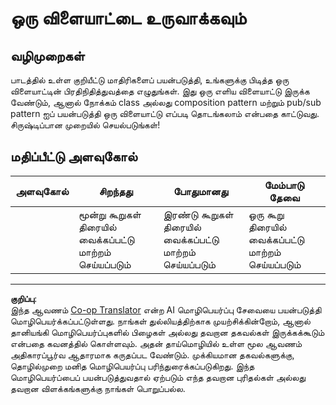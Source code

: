 <!--
CO_OP_TRANSLATOR_METADATA:
{
  "original_hash": "009bdedee9cc82988264be8cb31f9bf4",
  "translation_date": "2025-10-11T12:14:49+00:00",
  "source_file": "6-space-game/1-introduction/assignment.md",
  "language_code": "ta"
}
-->
# ஒரு விளையாட்டை உருவாக்கவும்

## வழிமுறைகள்

பாடத்தில் உள்ள குறியீட்டு மாதிரிகளைப் பயன்படுத்தி, உங்களுக்கு பிடித்த ஒரு விளையாட்டின் பிரதிநிதித்துவத்தை எழுதுங்கள். இது ஒரு எளிய விளையாட்டு இருக்க வேண்டும், ஆனால் நோக்கம் class அல்லது composition pattern மற்றும் pub/sub pattern ஐப் பயன்படுத்தி ஒரு விளையாட்டு எப்படி தொடங்கலாம் என்பதை காட்டுவது. சிருஷ்டிப்பான முறையில் செயல்படுங்கள்!

## மதிப்பீட்டு அளவுகோல்

| அளவுகோல் | சிறந்தது                                                | போதுமானது                                            | மேம்பாடு தேவை                                       |
| -------- | ------------------------------------------------------- | ----------------------------------------------------- | --------------------------------------------------- |
|          | மூன்று கூறுகள் திரையில் வைக்கப்பட்டு மாற்றம் செய்யப்படும் | இரண்டு கூறுகள் திரையில் வைக்கப்பட்டு மாற்றம் செய்யப்படும் | ஒரு கூறு திரையில் வைக்கப்பட்டு மாற்றம் செய்யப்படும் |

---

**குறிப்பு**:  
இந்த ஆவணம் [Co-op Translator](https://github.com/Azure/co-op-translator) என்ற AI மொழிபெயர்ப்பு சேவையை பயன்படுத்தி மொழிபெயர்க்கப்பட்டுள்ளது. நாங்கள் துல்லியத்திற்காக முயற்சிக்கின்றோம், ஆனால் தானியங்கி மொழிபெயர்ப்புகளில் பிழைகள் அல்லது தவறான தகவல்கள் இருக்கக்கூடும் என்பதை கவனத்தில் கொள்ளவும். அதன் தாய்மொழியில் உள்ள மூல ஆவணம் அதிகாரப்பூர்வ ஆதாரமாக கருதப்பட வேண்டும். முக்கியமான தகவல்களுக்கு, தொழில்முறை மனித மொழிபெயர்ப்பு பரிந்துரைக்கப்படுகிறது. இந்த மொழிபெயர்ப்பைப் பயன்படுத்துவதால் ஏற்படும் எந்த தவறான புரிதல்கள் அல்லது தவறான விளக்கங்களுக்கு நாங்கள் பொறுப்பல்ல.